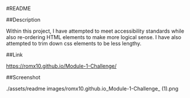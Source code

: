 #README

##Description

Within this project, I have attempted to meet accessibility standards while also re-ordering HTML elements to make more logical sense. I have also attempted to trim down css elements to be less lengthy.

##Link

https://romx10.github.io/Module-1-Challenge/

##Screenshot

./assets/readme images/romx10.github.io_Module-1-Challenge_ (1).png
